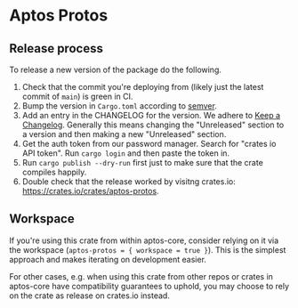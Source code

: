 # Aptos Protos

## Release process
To release a new version of the package do the following.

1. Check that the commit you're deploying from (likely just the latest commit of `main`) is green in CI.
1. Bump the version in `Cargo.toml` according to [semver](https://semver.org/).
1. Add an entry in the CHANGELOG for the version. We adhere to [Keep a Changelog](https://keepachangelog.com/en/1.0.0/). Generally this means changing the "Unreleased" section to a version and then making a new "Unreleased" section.
1. Get the auth token from our password manager. Search for "crates io API token". Run `cargo login` and then paste the token in.
1. Run `cargo publish --dry-run` first just to make sure that the crate compiles happily.
1. Double check that the release worked by visitng crates.io: https://crates.io/crates/aptos-protos.

## Workspace
If you're using this crate from within aptos-core, consider relying on it via the workspace (`aptos-protos = { workspace = true }`). This is the simplest approach and makes iterating on development easier.

For other cases, e.g. when using this crate from other repos or crates in aptos-core have compatibility guarantees to uphold, you may choose to rely on the crate as release on crates.io instead.
